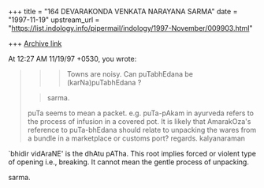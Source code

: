 +++
title = "164 DEVARAKONDA VENKATA NARAYANA SARMA"
date = "1997-11-19"
upstream_url = "https://list.indology.info/pipermail/indology/1997-November/009903.html"

+++
[Archive link](https://list.indology.info/pipermail/indology/1997-November/009903.html)

At 12:27 AM 11/19/97 +0530, you wrote:
>>>Towns are noisy. Can puTabhEdana be (karNa)puTabhEdana ?
>
>>sarma.
>
>puTa seems to mean a packet. e.g. puTa-pAkam in ayurveda
>refers to the process of infusion in a covered pot.
>It is likely that AmarakOza's reference to puTa-bhEdana
>should relate to unpacking the wares from a bundle in
>a marketplace or customs port?
>regards.
>kalyanaraman
>
>

`bhidir vidAraNE' is the dhAtu pATha. This root implies forced or violent
type of opening i.e., breaking. It cannot mean the gentle process of
unpacking.

sarma.



